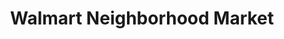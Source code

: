 ---
title: "Walmart Neighborhood Market"
url: /hialeah-gardens/walmart-neighborhood-market/
shop: Supermarkt
---